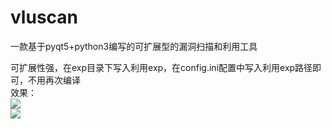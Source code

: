 # vluscan
一款基于pyqt5+python3编写的可扩展型的漏洞扫描和利用工具        

可扩展性强，在exp目录下写入利用exp，在config.ini配置中写入利用exp路径即可，不用再次编译   
    效果：   
  ![](https://github.com/cwbird/vluscan/blob/main/index1.png)   
  ![](https://github.com/cwbird/vluscan/blob/main/xiaoguo.png) 
